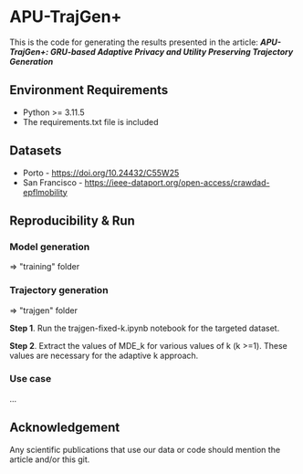# APU-TrajGen+

This is the code for generating the results presented in the article: ***APU-TrajGen+: GRU-based Adaptive Privacy and
Utility Preserving Trajectory Generation***

## Environment Requirements

- Python >= 3.11.5
- The requirements.txt file is included

## Datasets

- Porto - https://doi.org/10.24432/C55W25
- San Francisco - https://ieee-dataport.org/open-access/crawdad-epflmobility

## Reproducibility & Run

### Model generation

=> "training" folder

### Trajectory generation

=> "trajgen" folder

**Step 1**. Run the trajgen-fixed-k.ipynb notebook for the targeted dataset.

**Step 2**. Extract the values of MDE_k for various values of k (k >=1). These values are necessary for the adaptive k approach.

### Use case

...

## Acknowledgement

Any scientific publications that use our data or code should mention the article and/or this git.
